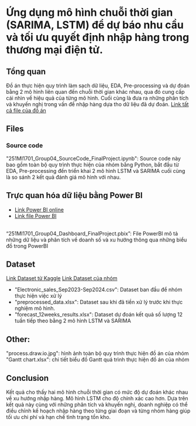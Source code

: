 # Ứng dụng mô hình chuỗi thời gian (SARIMA, LSTM) để dự báo nhu cầu và tối ưu quyết định nhập hàng trong thương mại điện tử.
## Tổng quan
Đồ án thực hiện quy trình làm sạch dữ liệu, EDA, Pre-processing và dự đoán bằng 2 mô hình liên quan đến chuỗi thời gian khác nhau, qua đó cung cấp cái nhìn về hiệu quả của từng mô hình. Cuối cùng là đưa ra những phân tích và khuyến nghị trong vấn đề nhập hàng dựa tho dữ liệu đã dự đoán.
<a href="" target="_blank">Link tất cả file của đồ án</a>

## Files
### Source code
"251MI1701_Group04_SourceCode_FinalProject.ipynb": Source code này bao gồm toàn bộ quy trình thực hiện của nhóm bằng Python, bắt đầu từ EDA, Pre-processing đến triển khai 2 mô hình LSTM và SARIMA cuối cùng là so sánh 2 kết quả đánh giá mô hình với nhau.

## Trực quan hóa dữ liệu bằng Power BI
- <a href="https://app.powerbi.com/view?r=eyJrIjoiZTY3NDFmMGItNDUyMi00MzIxLWEyZWUtNTRiMWU5YWU0NzFkIiwidCI6ImZhNjk0NGFmLWNjN2MtNGNkOC05MTU0LWMwMTEzMjc5ODkxMCIsImMiOjl9" target="_blank">Link Power BI online</a>
- <a href="" target="_blank">Link file Power BI</a>
<br>
“251MI1701_Group04_Dashboard_FinalProject.pbix”: File PowerBI mô tả những dữ liệu và phân tích về doanh số và xu hướng thông qua những biểu đồ trong PowerBI


## Dataset
<a href="https://www.kaggle.com/datasets/cameronseamons/electronic-sales-sep2023-sep2024" target="_blank">Link Dataset từ Kaggle</a>
<a href="" target="_blank">Link Dataset của nhóm</a>
- "Electronic_sales_Sep2023-Sep2024.csv": Dataset ban đầu để nhóm thực hiện việc xử lý
- "preprocessed_data.xlsx": Dataset sau khi đã tiền xử lý trước khi thực nghiệm mô hình.
- "forecast_12weeks_results.xlsx": Dataset dự đoán kết quả số lượng 12 tuần tiếp theo bằng 2 mô hình LSTM và SARIMA

## Other:
"process.draw.io.jpg": hình ảnh toàn bộ quy trình thực hiện đồ án của nhóm
"Gantt chart.xlsx": chi tiết biểu đồ Gantt quá trình thực hiện đồ án của nhóm

## Conclusion
Kết quả cho thấy hai mô hình chuỗi thời gian có mức độ dự đoán khác nhau về xu hướng nhập hàng. Mô hình LSTM cho độ chính xác cao hơn. Dựa trên kết quả này cùng với những phân tích và khuyến nghị, doanh nghiệp có thể điều chỉnh kế hoạch nhập hàng theo từng giai đoạn và từng nhóm hàng giúp tối ưu chi phí và hạn chế tình trạng tồn kho.
